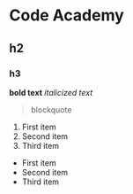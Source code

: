 # Code Academy
## h2
### h3
**bold text**
*italicized text*
> blockquote
1. First item
2. Second item
3. Third item
- First item
- Second item
- Third item
